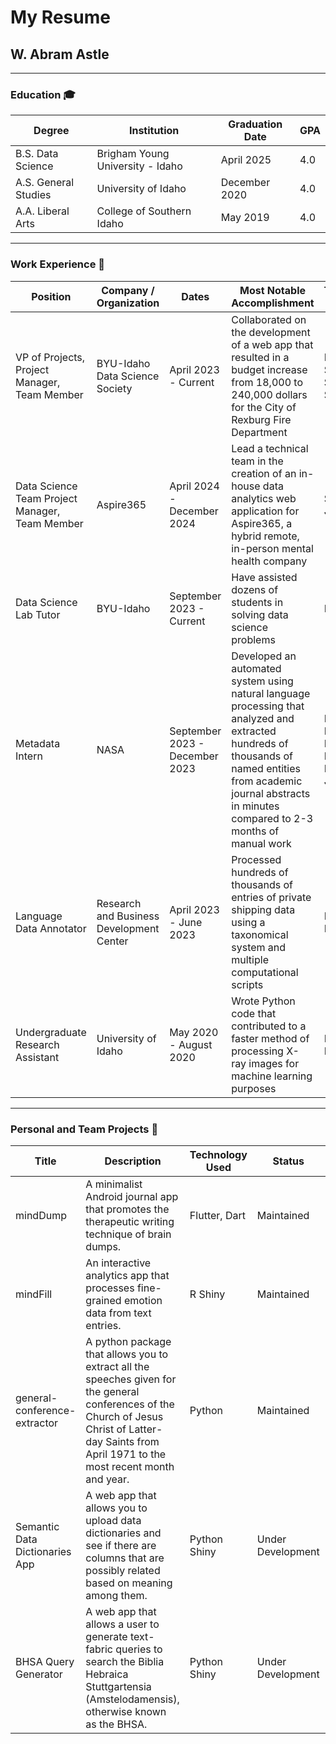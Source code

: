# My Resume

## W. Abram Astle

---
### Education 🎓
| Degree              | Institution                          | Graduation Date | GPA |
|---------------------|--------------------------------------|-----------------|-----|
| B.S. Data Science   | Brigham Young University - Idaho    | April 2025      | 4.0 |
| A.S. General Studies| University of Idaho                  | December 2020   | 4.0 |
| A.A. Liberal Arts  | College of Southern Idaho           | May 2019        | 4.0 |

---
### Work Experience 🔨
| Position                   | Company / Organization             | Dates                  | Most Notable Accomplishment                                                      | Technology Used                                                                                     |
|----------------------------|-----------------------------------|-----------------------|----------------------------------------------------------------------------------|-----------------------------------------------------------------------------------------------------|
| VP of Projects, Project Manager, Team Member | BYU-Idaho Data Science Society | April 2023 - Current   | Collaborated on the development of a web app that resulted in a budget increase from 18,000 to 240,000 dollars for the City of Rexburg Fire Department | Python, R, SQL, Streamlit, Shiny                                                                  |
| Data Science Team Project Manager, Team Member | Aspire365   | April 2024 - December 2024 | Lead a technical team in the creation of an in-house data analytics web application for Aspire365, a hybrid remote, in-person mental health company | Shiny, R, Javascript                                                                             |
| Data Science Lab Tutor     | BYU-Idaho                         | September 2023 - Current | Have assisted dozens of students in solving data science problems                 | Python, R                                                                                         |
| Metadata Intern             | NASA                              | September 2023 - December 2023 | Developed an automated system using natural language processing that analyzed and extracted hundreds of thousands of named entities from academic journal abstracts in minutes compared to 2-3 months of manual work | Python, Multiple Deep Learning Models, Javascript                                                   |
| Language Data Annotator    | Research and Business Development Center | April 2023 - June 2023 | Processed hundreds of thousands of entries of private shipping data using a taxonomical system and multiple computational scripts | Python, Bash                                                                                    |
| Undergraduate Research Assistant | University of Idaho | May 2020 - August 2020 | Wrote Python code that contributed to a faster method of processing X-ray images for machine learning purposes  | Python, Fortran                                                                                   |

---
### Personal and Team Projects 👤
| Title                    | Description                                                                                      | Technology Used | Status       | URL |
|--------------------------|--------------------------------------------------------------------------------------------------|----------------|--------------|-----|
| mindDump                 | A minimalist Android journal app that promotes the therapeutic writing technique of brain dumps. | Flutter, Dart  | Maintained   | [GitHub](https://github.com/c-a-s-t-l-e/mindDump/) |
| mindFill                 | An interactive analytics app that processes fine-grained emotion data from text entries.         | R Shiny        | Maintained   | [GitHub](https://github.com/c-a-s-t-l-e/mindFill/) |
| general-conference-extractor | A python package that allows you to extract all the speeches given for the general conferences of the Church of Jesus Christ of Latter-day Saints from April 1971 to the most recent month and year. | Python         | Maintained   | [GitHub](https://c-a-s-t-l-e.github.io/general-conference-extractor/) |
| Semantic Data Dictionaries App | A web app that allows you to upload data dictionaries and see if there are columns that are possibly related based on meaning among them. | Python Shiny   | Under Development | [GitHub](https://c-a-s-t-l-e.github.io/semantic_data_dictionaries_app/) |
| BHSA Query Generator | A web app that allows a user to generate text-fabric queries to search the Biblia Hebraica Stuttgartensia (Amstelodamensis), otherwise known as the BHSA. | Python Shiny   | Under Development | [GitHub](https://c-a-s-t-l-e.github.io/bhsa-query-generator/) |
